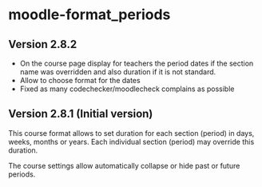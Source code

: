 moodle-format_periods
=====================

Version 2.8.2
-------------

- On the course page display for teachers the period dates if the section name
was overridden and also duration if it is not standard.
- Allow to choose format for the dates
- Fixed as many codechecker/moodlecheck complains as possible

Version 2.8.1 (Initial version)
-------------------------------

This course format allows to set duration for each section (period) in days,
weeks, months or years. Each individual section (period) may override this
duration.

The course settings allow automatically collapse or hide past or future periods.
